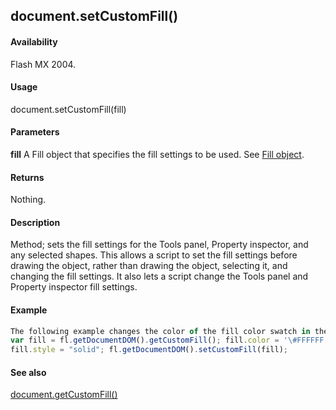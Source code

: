 ## document.setCustomFill()

#### Availability

Flash MX 2004.

#### Usage

document.setCustomFill(fill)

#### Parameters

**fill** A Fill object that specifies the fill settings to be used. See [Fill object](#!AdobeDocs/developers-animatesdk-docs/master/Fill_object/fill_summary.md).

#### Returns

Nothing.

#### Description

Method; sets the fill settings for the Tools panel, Property inspector, and any selected shapes. This allows a script to set the fill settings before drawing the object, rather than drawing the object, selecting it, and changing the fill settings. It also lets a script change the Tools panel and Property inspector fill settings.

#### Example

```javascript
The following example changes the color of the fill color swatch in the Tools panel, Property inspector, and any selected shapes to white:
var fill = fl.getDocumentDOM().getCustomFill(); fill.color = '\#FFFFFF';
fill.style = "solid"; fl.getDocumentDOM().setCustomFill(fill);

```
#### See also

[document.getCustomFill()](#!AdobeDocs/developers-animatesdk-docs/master/Document_object/docume74.md)
